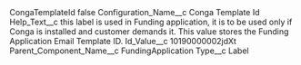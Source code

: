 <?xml version="1.0" encoding="UTF-8"?>
<CustomMetadata xmlns="http://soap.sforce.com/2006/04/metadata" xmlns:xsi="http://www.w3.org/2001/XMLSchema-instance" xmlns:xsd="http://www.w3.org/2001/XMLSchema">
    <label>CongaTemplateId</label>
    <protected>false</protected>
    <values>
        <field>Configuration_Name__c</field>
        <value xsi:type="xsd:string">Conga Template Id</value>
    </values>
    <values>
        <field>Help_Text__c</field>
        <value xsi:type="xsd:string">this label is used in Funding application, it is to be used only if Conga is installed and customer demands it. This value stores the Funding Application Email Template ID.</value>
    </values>
    <values>
        <field>Id_Value__c</field>
        <value xsi:type="xsd:string">10190000002jdXt</value>
    </values>
    <values>
        <field>Parent_Component_Name__c</field>
        <value xsi:type="xsd:string">FundingApplication</value>
    </values>
    <values>
        <field>Type__c</field>
        <value xsi:type="xsd:string">Label</value>
    </values>
</CustomMetadata>
